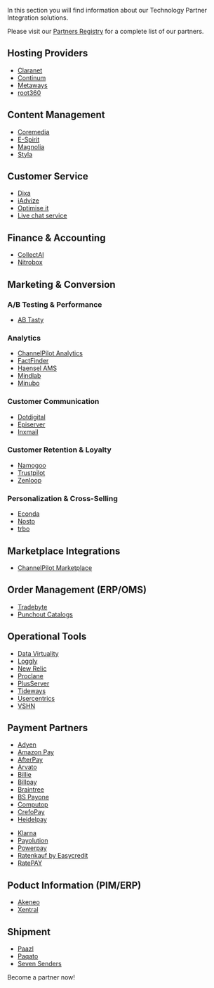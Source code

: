 In this section you will find information about our Technology Partner Integration solutions.

Please visit our [Partners Registry](https://spryker.com/find-a-partner/) for a complete list of our partners.

##  Hosting Providers

* [Claranet](https://documentation.spryker.com/v4/docs/claranet)
* [Continum](https://documentation.spryker.com/v4/docs/continum)
* [Metaways](https://documentation.spryker.com/v4/docs/metaways)
* [root360](https://documentation.spryker.com/v4/docs/root360)


## Content Management

<!--* [Censhare](https://documentation.spryker.com/v4/docs/censhare)-->
* [Coremedia](https://documentation.spryker.com/v4/docs/coremedia)
* [E-Spirit](https://documentation.spryker.com/v4/docs/e-spirit)
* [Magnolia](https://documentation.spryker.com/v4/docs/magnolia-cms)
* [Styla](https://documentation.spryker.com/v4/docs/styla)

## Customer Service

* [Dixa](https://documentation.spryker.com/v4/docs/dixa)
* [iAdvize](https://documentation.spryker.com/v4/docs/iadvize)
* [Optimise it](https://documentation.spryker.com/v4/docs/optimise-it)
* [Live chat service](https://documentation.spryker.com/v4/docs/live-chat-service)

## Finance & Accounting

* [CollectAI](https://documentation.spryker.com/v4/docs/collect-ai)
* [Nitrobox](https://documentation.spryker.com/v4/docs/nitrobox)

## Marketing & Conversion
### A/B Testing & Performance

* [AB Tasty](https://documentation.spryker.com/v4/docs/ab-tasty)
<!--* [Baqend](https://documentation.spryker.com/v4/docs/baqend)-->

### Analytics

* [ChannelPilot Analytics](https://documentation.spryker.com/v4/docs/channelpilot-analytics)
* [FactFinder](https://documentation.spryker.com/v4/docs/factfinder)
* [Haensel AMS](https://documentation.spryker.com/v4/docs/haensel-ams)
* [Mindlab](https://documentation.spryker.com/v4/docs/mindlab)
* [Minubo](https://documentation.spryker.com/v4/docs/minubo)

### Customer Communication

* [Dotdigital](https://documentation.spryker.com/v4/docs/dotdigital)
* [Episerver](https://documentation.spryker.com/v4/docs/episerver)
* [Inxmail](https://documentation.spryker.com/v4/docs/inxmail)

### Customer Retention & Loyalty

* [Namogoo](https://documentation.spryker.com/v4/docs/namogoo ) 
* [Trustpilot](https://documentation.spryker.com/v4/docs/trustpilot)
* [Zenloop](https://documentation.spryker.com/v4/docs/zenloop)

### Personalization & Cross-Selling

<!--* [8Select](https://documentation.spryker.com/v4/docs/8select)-->
<!--* [Contentserv](https://documentation.spryker.com/v4/docs/)-->
* [Econda](https://documentation.spryker.com/v4/docs/econda)
* [Nosto](https://documentation.spryker.com/v4/docs/nosto)
* [trbo](https://documentation.spryker.com/v4/docs/trbo)

## Marketplace Integrations

* [ChannelPilot Marketplace](https://documentation.spryker.com/v4/docs/channelpilot)

## Order Management (ERP/OMS)

* [Tradebyte](https://documentation.spryker.com/v4/docs/tradebyte)
* [Punchout Catalogs](https://documentation.spryker.com/v4/docs/punchout-catalogs)

## Operational Tools

<!--* [Common Solutions](https://documentation.spryker.com/v4/docs/common-solutions)-->
* [Data Virtuality](https://documentation.spryker.com/v4/docs/datavirtuality)
* [Loggly](https://documentation.spryker.com/v4/docs/loggly-queue)
* [New Relic](https://documentation.spryker.com/v4/docs/new-relic)
* [Proclane](https://documentation.spryker.com/v4/docs/proclane)
* [PlusServer](https://documentation.spryker.com/v4/docs/plusserver)
* [Tideways](https://documentation.spryker.com/v4/docs/tideways)
* [Usercentrics](https://documentation.spryker.com/v4/docs/usercentrics)
* [VSHN](https://documentation.spryker.com/v4/docs/vshn)
<!--* [Mindcurv](https://documentation.spryker.com/v4/docs/mindcurv)-->
<!--* [Shopmacher](https://documentation.spryker.com/v4/docs/shopmacher)-->


## Payment Partners

* [Adyen](https://documentation.spryker.com/v4/docs/adyen)
* [Amazon Pay](https://documentation.spryker.com/v4/docs/amazon-pay)
* [AfterPay](https://documentation.spryker.com/v4/docs/afterpay)
* [Arvato](https://documentation.spryker.com/v4/docs/arvato)
* [Billie](https://documentation.spryker.com/v4/docs/billie)
* [Billpay](https://documentation.spryker.com/v4/docs/billpay) 
* [Braintree](https://documentation.spryker.com/v4/docs/braintree)
* [BS Payone](https://documentation.spryker.com/v4/docs/payone-v1-1)
* [Computop](https://documentation.spryker.com/v4/docs/computop)
* [CrefoPay](https://documentation.spryker.com/v4/docs/crefopay)
* [Heidelpay](https://documentation.spryker.com/v4/docs/heidelpay)
<!--* [Informa Solutions](https://documentation.spryker.com/v4/docs/informa-solutions)-->
* [Klarna](https://documentation.spryker.com/v4/docs/klarna)
* [Payolution](https://documentation.spryker.com/v4/docs/payolution)
* [Powerpay](https://documentation.spryker.com/v4/docs/powerpay)
* [Ratenkauf by Easycredit](https://documentation.spryker.com/v4/docs/ratenkauf-by-easycredit)
* [RatePAY](https://documentation.spryker.com/v4/docs/ratepay)

 ## Poduct Information (PIM/ERP)

* [Akeneo](https://documentation.spryker.com/v4/docs/akeneo)
* [Xentral](https://documentation.spryker.com/v4/docs/xentral)
<!--* [Censhare](https://documentation.spryker.com/v4/docs/)-->
<!--* [Contentserv](https://documentation.spryker.com/v4/docs/contentserv)-->
<!--* [Tradebyte](https://documentation.spryker.com/v4/docs/tradebyte)-->

 ## Shipment

* [Paazl](https://documentation.spryker.com/v4/docs/paazl) 
* [Paqato](https://documentation.spryker.com/v4/docs/paqato)
* [Seven Senders](https://documentation.spryker.com/v4/docs/sevensenders)

Become a partner now!